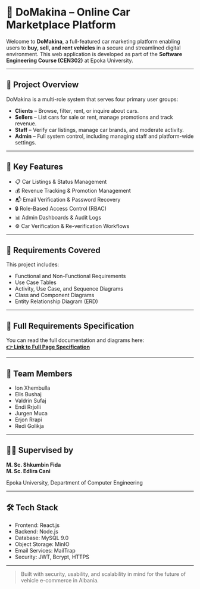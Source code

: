 # 🚗 DoMakina – Online Car Marketplace Platform

Welcome to **DoMakina**, a full-featured car marketing platform enabling users to **buy, sell, and rent vehicles** in a secure and streamlined digital environment. This web application is developed as part of the **Software Engineering Course (CEN302)** at Epoka University.

---

## 📘 Project Overview

DoMakina is a multi-role system that serves four primary user groups:

- **Clients** – Browse, filter, rent, or inquire about cars.
- **Sellers** – List cars for sale or rent, manage promotions and track revenue.
- **Staff** – Verify car listings, manage car brands, and moderate activity.
- **Admin** – Full system control, including managing staff and platform-wide settings.

---

## 🔑 Key Features

- 📋 Car Listings & Status Management  
- 💰 Revenue Tracking & Promotion Management  
- 📬 Email Verification & Password Recovery  
- 🔒 Role-Based Access Control (RBAC)  
- 📊 Admin Dashboards & Audit Logs  
- ⚙️ Car Verification & Re-verification Workflows  

---

## 📌 Requirements Covered

This project includes:

- Functional and Non-Functional Requirements  
- Use Case Tables  
- Activity, Use Case, and Sequence Diagrams  
- Class and Component Diagrams  
- Entity Relationship Diagram (ERD)  

---

## 📄 Full Requirements Specification

You can read the full documentation and diagrams here:  
**[👉 Link to Full Page Specification](#https://docs.google.com/document/d/1WgpN70b7lFgqLuhGseBLcCnDxQxpxFj3/edit?usp=sharing&ouid=108491610620538616034&rtpof=true&sd=true)**  
<!-- Replace # with the actual link once hosted -->

---

## 👥 Team Members

- Ion Xhembulla  
- Elis Bushaj  
- Valdrin Sufaj  
- Endi Rrjolli  
- Jurgen Muca  
- Erjon Rrapi  
- Redi Golikja  

---

## 🧑‍🏫 Supervised by

**M. Sc. Shkumbin Fida**  
**M. Sc. Edlira Cani**

Epoka University, Department of Computer Engineering

---

## 🛠️ Tech Stack

- Frontend: React.js  
- Backend: Node.js  
- Database: MySQL 9.0  
- Object Storage: MinIO  
- Email Services: MailTrap  
- Security: JWT, Bcrypt, HTTPS

---

> Built with security, usability, and scalability in mind for the future of vehicle e-commerce in Albania.
